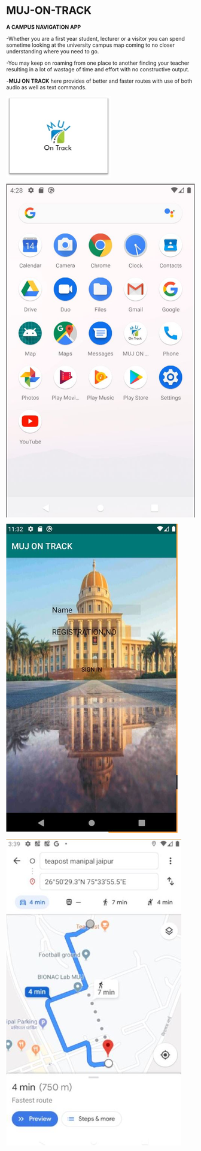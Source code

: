 # MUJ-ON-TRACK

**A CAMPUS NAVIGATION APP**

-Whether you are a first year student, lecturer or a visitor you can spend sometime looking at the university campus map coming to no closer understanding where you need to go.

-You may keep on roaming from one place to another finding your teacher resulting in a lot of wastage of time and effort with no constructive output.

-**MUJ ON TRACK** here provides of better and faster routes with use of both audio as well as text commands.

![Image of LOGO](https://github.com/gaurisharma360/MUJ-ON-TRACK/blob/master/PICS/mujontrackcopy2.jpg)

![Image of App](https://github.com/gaurisharma360/MUJ-ON-TRACK/blob/master/PICS/Capture.JPG)

![Image of opening screen](https://github.com/gaurisharma360/MUJ-ON-TRACK/blob/master/PICS/OPENING%20SCREEN.JPG)

![Image of shortest route](https://github.com/gaurisharma360/MUJ-ON-TRACK/blob/master/PICS/ROUTE.JPG)
